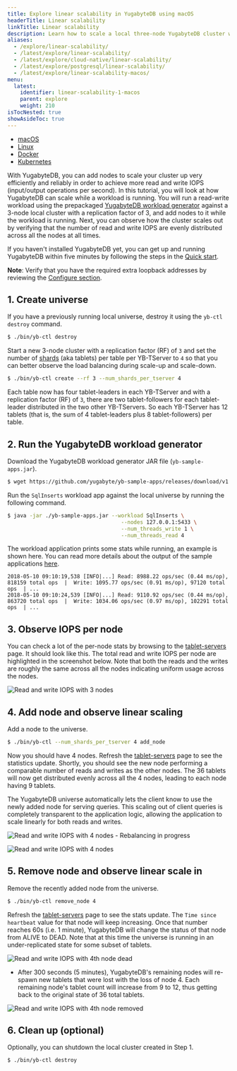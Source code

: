 ```yaml
---
title: Explore linear scalability in YugabyteDB using macOS
headerTitle: Linear scalability
linkTitle: Linear scalability
description: Learn how to scale a local three-node YugabyteDB cluster while a workload is running.
aliases:
  - /explore/linear-scalability/
  - /latest/explore/linear-scalability/
  - /latest/explore/cloud-native/linear-scalability/
  - /latest/explore/postgresql/linear-scalability/
  - /latest/explore/linear-scalability-macos/
menu:
  latest:
    identifier: linear-scalability-1-macos
    parent: explore
    weight: 210
isTocNested: true
showAsideToc: true
---
```


<ul class="nav nav-tabs-alt nav-tabs-yb">

  <li >
    <a href="/latest/explore/linear-scalability/macos" class="nav-link active">
      <i class="fab fa-apple" aria-hidden="true"></i>
      macOS
    </a>
  </li>

  <li >
    <a href="/latest/explore/linear-scalability/linux" class="nav-link">
      <i class="fab fa-linux" aria-hidden="true"></i>
      Linux
    </a>
  </li>

  <li >
    <a href="/latest/explore/linear-scalability/docker" class="nav-link">
      <i class="fab fa-docker" aria-hidden="true"></i>
      Docker
    </a>
  </li>

  <li >
    <a href="/latest/explore/linear-scalability-kubernetes" class="nav-link">
      <i class="fas fa-cubes" aria-hidden="true"></i>
      Kubernetes
    </a>
  </li>

</ul>

With YugabyteDB, you can add nodes to scale your cluster up very efficiently and reliably in order to achieve more read and write IOPS (input/output operations per second). In this tutorial, you will look at how YugabyteDB can scale while a workload is running. You will run a read-write workload using the prepackaged [YugabyteDB workload generator](https://github.com/yugabyte/yb-sample-apps) against a 3-node local cluster with a replication factor of 3, and add nodes to it while the workload is running. Next, you can observe how the cluster scales out by verifying that the number of read and write IOPS are evenly distributed across all the nodes at all times.

If you haven't installed YugabyteDB yet, you can get up and running YugabyteDB within five minutes by following the steps in the [Quick start](../../../quick-start/install/).

**Note**: Verify that you have the required extra loopback addresses by reviewing the [Configure section](../../../quick-start/install/#macOS).

## 1. Create universe


If you have a previously running local universe, destroy it using the `yb-ctl destroy` command.

```sh
$ ./bin/yb-ctl destroy
```

Start a new 3-node cluster with a replication factor (RF) of `3` and set the number of [shards](../../../architecture/concepts/docdb/sharding/) (aka tablets) per table per YB-TServer to `4` so that you can better observe the load balancing during scale-up and scale-down.

```sh
$ ./bin/yb-ctl create --rf 3 --num_shards_per_tserver 4
```

Each table now has four tablet-leaders in each YB-TServer and with a replication factor (RF) of `3`, there are two tablet-followers for each tablet-leader distributed in the two other YB-TServers. So each YB-TServer has 12 tablets (that is, the sum of 4 tablet-leaders plus 8 tablet-followers) per table.

## 2. Run the YugabyteDB workload generator

Download the YugabyteDB workload generator JAR file (`yb-sample-apps.jar`).

```sh
$ wget https://github.com/yugabyte/yb-sample-apps/releases/download/v1.2.0/yb-sample-apps.jar?raw=true -O yb-sample-apps.jar
```

Run the `SqlInserts` workload app against the local universe by running the following command.

```sh
$ java -jar ./yb-sample-apps.jar --workload SqlInserts \
                                    --nodes 127.0.0.1:5433 \
                                    --num_threads_write 1 \
                                    --num_threads_read 4
```

The workload application prints some stats while running, an example is shown here. You can read more details about the output of the sample applications [here](https://github.com/yugabyte/yb-sample-apps).

```
2018-05-10 09:10:19,538 [INFO|...] Read: 8988.22 ops/sec (0.44 ms/op), 818159 total ops  |  Write: 1095.77 ops/sec (0.91 ms/op), 97120 total ops  | ... 
2018-05-10 09:10:24,539 [INFO|...] Read: 9110.92 ops/sec (0.44 ms/op), 863720 total ops  |  Write: 1034.06 ops/sec (0.97 ms/op), 102291 total ops  | ...
```

## 3. Observe IOPS per node

You can check a lot of the per-node stats by browsing to the <a href='http://127.0.0.1:7000/tablet-servers' target="_blank">tablet-servers</a> page. It should look like this. The total read and write IOPS per node are highlighted in the screenshot below. Note that both the reads and the writes are roughly the same across all the nodes indicating uniform usage across the nodes.

![Read and write IOPS with 3 nodes](/images/ce/linear-scalability-3-nodes.png)

## 4. Add node and observe linear scaling

Add a node to the universe.

```sh
$ ./bin/yb-ctl --num_shards_per_tserver 4 add_node
```

Now you should have 4 nodes. Refresh the <a href='http://127.0.0.1:7000/tablet-servers' target="_blank">tablet-servers</a> page to see the statistics update. Shortly, you should see the new node performing a comparable number of reads and writes as the other nodes. The 36 tablets will now get distributed evenly across all the 4 nodes, leading to each node having 9 tablets.

The YugabyteDB universe automatically lets the client know to use the newly added node for serving queries. This scaling out of client queries is completely transparent to the application logic, allowing the application to scale linearly for both reads and writes.

![Read and write IOPS with 4 nodes - Rebalancing in progress](/images/ce/linear-scalability-4-nodes.png)

![Read and write IOPS with 4 nodes](/images/ce/linear-scalability-4-nodes-balanced.png)

## 5. Remove node and observe linear scale in

Remove the recently added node from the universe.

```sh
$ ./bin/yb-ctl remove_node 4
```

Refresh the <a href='http://127.0.0.1:7000/tablet-servers' target="_blank">tablet-servers</a> page to see the stats update. The `Time since heartbeat` value for that node will keep increasing. Once that number reaches 60s (i.e. 1 minute), YugabyteDB will change the status of that node from ALIVE to DEAD. Note that at this time the universe is running in an under-replicated state for some subset of tablets.

![Read and write IOPS with 4th node dead](/images/ce/linear-scalability-4-nodes-dead.png)

- After 300 seconds (5 minutes), YugabyteDB's remaining nodes will re-spawn new tablets that were lost with the loss of node 4. Each remaining node's tablet count will increase from 9 to 12, thus getting back to the original state of 36 total tablets.

![Read and write IOPS with 4th node removed](/images/ce/linear-scalability-3-nodes-rebalanced.png)

## 6. Clean up (optional)

Optionally, you can shutdown the local cluster created in Step 1.

```sh
$ ./bin/yb-ctl destroy
```
